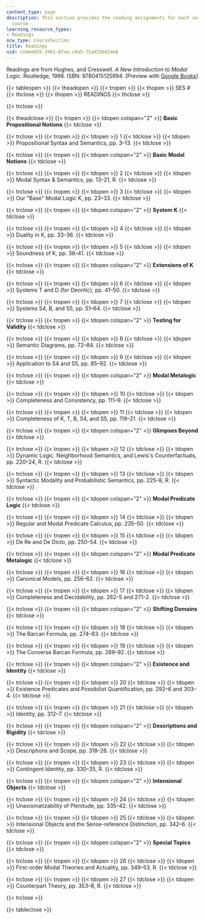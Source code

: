 ```yaml
---
content_type: page
description: This section provides the reading assignments for each session of the
  course.
learning_resource_types:
- Readings
ocw_type: CourseSection
title: Readings
uid: ce9ee055-3461-07ae-c8a5-75ad25bd14e6
---
```


Readings are from Hughes, and Cresswell. _A New Introduction to Modal Logic_. Routledge, 1996. ISBN: 9780415125994. \[Preview with [Google Books](http://books.google.com/books?id=_CB5wiBeaA4C&pg=PAfrontcover)\]

{{< tableopen >}}
{{< theadopen >}}
{{< tropen >}}
{{< thopen >}}
SES #
{{< thclose >}}
{{< thopen >}}
READINGS
{{< thclose >}}

{{< trclose >}}

{{< theadclose >}}
{{< tropen >}}
{{< tdopen colspan="2" >}}
**Basic Propositional Notions**
{{< tdclose >}}

{{< trclose >}}
{{< tropen >}}
{{< tdopen >}}
1
{{< tdclose >}}
{{< tdopen >}}
Propositional Syntax and Semantics, pp. 3–13.
{{< tdclose >}}

{{< trclose >}}
{{< tropen >}}
{{< tdopen colspan="2" >}}
**Basic Modal Notions**
{{< tdclose >}}

{{< trclose >}}
{{< tropen >}}
{{< tdopen >}}
2
{{< tdclose >}}
{{< tdopen >}}
Modal Syntax & Semantics, pp. 13–21, R.
{{< tdclose >}}

{{< trclose >}}
{{< tropen >}}
{{< tdopen >}}
3
{{< tdclose >}}
{{< tdopen >}}
Our "Base" Modal Logic K, pp. 23–33.
{{< tdclose >}}

{{< trclose >}}
{{< tropen >}}
{{< tdopen colspan="2" >}}
**System K**
{{< tdclose >}}

{{< trclose >}}
{{< tropen >}}
{{< tdopen >}}
4
{{< tdclose >}}
{{< tdopen >}}
Duality in K, pp. 33–36.
{{< tdclose >}}

{{< trclose >}}
{{< tropen >}}
{{< tdopen >}}
5
{{< tdclose >}}
{{< tdopen >}}
Soundness of K, pp. 36–41.
{{< tdclose >}}

{{< trclose >}}
{{< tropen >}}
{{< tdopen colspan="2" >}}
**Extensions of K**
{{< tdclose >}}

{{< trclose >}}
{{< tropen >}}
{{< tdopen >}}
6
{{< tdclose >}}
{{< tdopen >}}
Systems T and D (for Deontic), pp. 41–50.
{{< tdclose >}}

{{< trclose >}}
{{< tropen >}}
{{< tdopen >}}
7
{{< tdclose >}}
{{< tdopen >}}
Systems S4, B, and S5, pp. 51–64.
{{< tdclose >}}

{{< trclose >}}
{{< tropen >}}
{{< tdopen colspan="2" >}}
**Testing for Validity**
{{< tdclose >}}

{{< trclose >}}
{{< tropen >}}
{{< tdopen >}}
8
{{< tdclose >}}
{{< tdopen >}}
Semantic Diagrams, pp. 72–84.
{{< tdclose >}}

{{< trclose >}}
{{< tropen >}}
{{< tdopen >}}
9
{{< tdclose >}}
{{< tdopen >}}
Application to S4 and S5, pp. 85–92.
{{< tdclose >}}

{{< trclose >}}
{{< tropen >}}
{{< tdopen colspan="2" >}}
**Modal Metalogic**
{{< tdclose >}}

{{< trclose >}}
{{< tropen >}}
{{< tdopen >}}
10
{{< tdclose >}}
{{< tdopen >}}
Completeness and Consistency, pp. 111–9.
{{< tdclose >}}

{{< trclose >}}
{{< tropen >}}
{{< tdopen >}}
11
{{< tdclose >}}
{{< tdopen >}}
Completeness of K, T, B, S4, and S5, pp. 119–21.
{{< tdclose >}}

{{< trclose >}}
{{< tropen >}}
{{< tdopen colspan="2" >}}
**Glimpses Beyond**
{{< tdclose >}}

{{< trclose >}}
{{< tropen >}}
{{< tdopen >}}
12
{{< tdclose >}}
{{< tdopen >}}
Dynamic Logic. Neighborhood Semantics, and Lewis's Counterfactuals, pp. 220–24, R.
{{< tdclose >}}

{{< trclose >}}
{{< tropen >}}
{{< tdopen >}}
13
{{< tdclose >}}
{{< tdopen >}}
Syntactic Modality and Probabilistic Semantics, pp. 225–8, R.
{{< tdclose >}}

{{< trclose >}}
{{< tropen >}}
{{< tdopen colspan="2" >}}
**Modal Predicate Logic**
{{< tdclose >}}

{{< trclose >}}
{{< tropen >}}
{{< tdopen >}}
14
{{< tdclose >}}
{{< tdopen >}}
Regular and Modal Predicate Calculus, pp. 235–50.
{{< tdclose >}}

{{< trclose >}}
{{< tropen >}}
{{< tdopen >}}
15
{{< tdclose >}}
{{< tdopen >}}
De Re and De Dicto, pp. 250–54.
{{< tdclose >}}

{{< trclose >}}
{{< tropen >}}
{{< tdopen colspan="2" >}}
**Modal Predicate Metalogic**
{{< tdclose >}}

{{< trclose >}}
{{< tropen >}}
{{< tdopen >}}
16
{{< tdclose >}}
{{< tdopen >}}
Canonical Models, pp. 256–62.
{{< tdclose >}}

{{< trclose >}}
{{< tropen >}}
{{< tdopen >}}
17
{{< tdclose >}}
{{< tdopen >}}
Completeness and Decidability, pp. 262–5 and 271–2.
{{< tdclose >}}

{{< trclose >}}
{{< tropen >}}
{{< tdopen colspan="2" >}}
**Shifting Domains**
{{< tdclose >}}

{{< trclose >}}
{{< tropen >}}
{{< tdopen >}}
18
{{< tdclose >}}
{{< tdopen >}}
The Barcan Formula, pp. 274–83.
{{< tdclose >}}

{{< trclose >}}
{{< tropen >}}
{{< tdopen >}}
19
{{< tdclose >}}
{{< tdopen >}}
The Converse Barcan Formula, pp. 289–92.
{{< tdclose >}}

{{< trclose >}}
{{< tropen >}}
{{< tdopen colspan="2" >}}
**Existence and Identity**
{{< tdclose >}}

{{< trclose >}}
{{< tropen >}}
{{< tdopen >}}
20
{{< tdclose >}}
{{< tdopen >}}
Existence Predicates and Possibilist Quantification, pp. 292–6 and 303–4.
{{< tdclose >}}

{{< trclose >}}
{{< tropen >}}
{{< tdopen >}}
21
{{< tdclose >}}
{{< tdopen >}}
Identity, pp. 312–7.
{{< tdclose >}}

{{< trclose >}}
{{< tropen >}}
{{< tdopen colspan="2" >}}
**Descriptions and Rigidity**
{{< tdclose >}}

{{< trclose >}}
{{< tropen >}}
{{< tdopen >}}
22
{{< tdclose >}}
{{< tdopen >}}
Descriptions and Scope, pp. 318–26.
{{< tdclose >}}

{{< trclose >}}
{{< tropen >}}
{{< tdopen >}}
23
{{< tdclose >}}
{{< tdopen >}}
Contingent Identity, pp. 330–35, R.
{{< tdclose >}}

{{< trclose >}}
{{< tropen >}}
{{< tdopen colspan="2" >}}
**Intensional Objects**
{{< tdclose >}}

{{< trclose >}}
{{< tropen >}}
{{< tdopen >}}
24
{{< tdclose >}}
{{< tdopen >}}
Unaxiomatizability of Plenitude, pp. 335–42.
{{< tdclose >}}

{{< trclose >}}
{{< tropen >}}
{{< tdopen >}}
25
{{< tdclose >}}
{{< tdopen >}}
Intensional Objects and the Sense-reference Distinction, pp. 342–6.
{{< tdclose >}}

{{< trclose >}}
{{< tropen >}}
{{< tdopen colspan="2" >}}
**Special Topics**
{{< tdclose >}}

{{< trclose >}}
{{< tropen >}}
{{< tdopen >}}
26
{{< tdclose >}}
{{< tdopen >}}
First-order Modal Theories and Actuality, pp. 349–53, R.
{{< tdclose >}}

{{< trclose >}}
{{< tropen >}}
{{< tdopen >}}
27
{{< tdclose >}}
{{< tdopen >}}
Counterpart Theory, pp. 353–8, R.
{{< tdclose >}}

{{< trclose >}}

{{< tableclose >}}